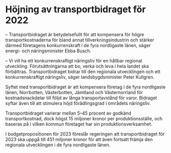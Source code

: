 # Höjning av transportbidraget för 2022

– Transportbidraget är betydelsefullt för att kompensera för högre transportkostnaderna för bland annat tillverkningsindustrin och stärker därmed företagens konkurrenskraft i de fyra nordligaste länen, säger energi\- och näringsminister Ebba Busch.

– Vi vill ha ett konkurrenskraftigt näringsliv för en hållbar regional utveckling. Förutsättningarna att bo, verka och leva i hela landet ska förbättras. Transportbidraget bidrar till den regionala utvecklingen och ett konkurrenskraftigt näringsliv, säger landsbygdsminister Peter Kullgren.

Syftet med transportbidraget är att kompensera företag i de fyra nordligaste länen, Norrbotten, Västerbotten, Jämtland och Västernorrland för kostnadsnackdelar till följd av långa transportavstånd för varor. Bidraget syftar även till att stimulera höjd förädlingsgrad i områdets näringsliv.

Transportbidraget varierar mellan 5–45 procent av godkänd transportkostnad, dock högst 15 miljoner kronor per produktionsställe, och baseras på i vilken kommun företaget har sin produktionsverksamhet.

I budgetpropositionen för 2023 föreslår regeringen att transportbidraget för 2023 ska uppgå till 451 miljoner kronor för att även fortsatt främja den regionala utvecklingen i de fyra nordligaste länen.
